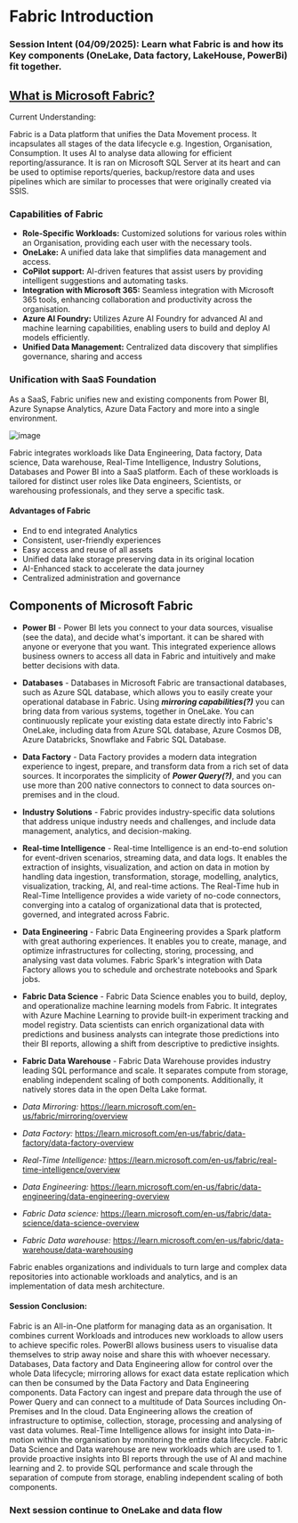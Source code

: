 # Fabric Introduction

 ### **Session Intent (04/09/2025):** Learn what Fabric is and how its Key components (OneLake, Data factory, LakeHouse, PowerBi) fit together.

 ## <u>**What is Microsoft Fabric?**</u>

 Current Understanding: 

 Fabric is a Data platform that unifies the Data Movement process. It incapsulates all stages of the data lifecycle e.g. Ingestion, Organisation, Consumption. It uses AI to analyse data allowing for efficient reporting/assurance. It is ran on Microsoft SQL Server at its heart and can be used to optimise reports/queries, backup/restore data and uses pipelines which are similar to processes that were originally created via SSIS.

### **Capabilities of Fabric**

- **Role-Specific Workloads:** Customized solutions for various roles within an Organisation, providing each user with the necessary tools.
- **OneLake:** A unified data lake that simplifies data management and access.
- **CoPilot support:** AI-driven features that assist users by providing intelligent suggestions and automating tasks.
- **Integration with Microsoft 365:** Seamless integration with Microsoft 365 tools, enhancing collaboration and productivity across the organisation.
- **Azure AI Foundry:** Utilizes Azure AI Foundry for advanced AI and machine learning capabilities, enabling users to build and deploy AI models efficiently.
- **Unified Data Management:** Centralized data discovery that simplifies governance, sharing and access

### **Unification with SaaS Foundation**

As a SaaS, Fabric unifies new and existing components from Power BI, Azure Synapse Analytics, Azure Data Factory and more into a single environment.

![image](/data_learning_journey/notes/fabric-notes/images-diagrams/UnifiSaas.png)

Fabric integrates workloads like Data Engineering, Data factory, Data science, Data warehouse, Real-Time Intelligence, Industry Solutions, Databases and Power BI into a SaaS platform. Each of these workloads is tailored for distinct user roles like Data engineers, Scientists, or warehousing professionals, and they serve a specific task.

#### **Advantages of Fabric**

- End to end integrated Analytics
- Consistent, user-friendly experiences
- Easy access and reuse of all assets
- Unified data lake storage preserving data in its original location
- AI-Enhanced stack to accelerate the data journey
- Centralized administration and governance

## **Components of Microsoft Fabric**

- **Power BI** - Power BI lets you connect to your data sources, visualise (see the data), and decide what's important. it can be shared with anyone or everyone that you want. This integrated experience allows business owners to access all data in Fabric and intuitively and make better decisions with data.
- **Databases** - Databases in Microsoft Fabric are transactional databases, such as Azure SQL database, which allows you to easily create your operational database in Fabric. Using ***mirroring capabilities(?)*** you can bring data from various systems, together in OneLake. You can continuously replicate your existing data estate directly into Fabric's OneLake, including data from Azure SQL database,  Azure Cosmos DB, Azure Databricks, Snowflake and Fabric SQL Database.
- **Data Factory** - Data Factory provides a modern data integration experience to ingest, prepare, and transform data from a rich set of data sources. It incorporates the simplicity of ***Power Query(?)***, and you can use more than 200 native connectors to connect to data sources on-premises and in the cloud.
- **Industry Solutions** - Fabric provides industry-specific data solutions that address unique industry needs and challenges, and include data management, analytics, and decision-making. 
- **Real-time Intelligence** - Real-time Intelligence is an end-to-end solution for event-driven scenarios, streaming data, and data logs. It enables the extraction of insights, visualization, and action on data in motion by handling data ingestion, transformation, storage, modelling, analytics, visualization, tracking, AI, and real-time actions. The Real-Time hub in Real-Time Intelligence provides a wide variety of no-code connectors, converging into a catalog of organizational data that is protected, governed, and integrated across Fabric.
- **Data Engineering** - Fabric Data Engineering provides a Spark platform with great authoring experiences. It enables you to create, manage, and optimize infrastructures for collecting, storing, processing, and analysing vast data volumes. Fabric Spark's integration with Data Factory allows you to schedule and orchestrate notebooks and Spark jobs. 
- **Fabric Data Science** - Fabric Data Science enables you to build, deploy, and operationalize machine learning models from Fabric. It integrates with Azure Machine Learning to provide built-in experiment tracking and model registry. Data scientists can enrich organizational data with predictions and business analysts can integrate those predictions into their BI reports, allowing a shift from descriptive to predictive insights. 
- **Fabric Data Warehouse** - Fabric Data Warehouse provides industry leading SQL performance and scale. It separates compute from storage, enabling independent scaling of both components. Additionally, it natively stores data in the open Delta Lake format.

- *Data Mirroring:* https://learn.microsoft.com/en-us/fabric/mirroring/overview
- *Data Factory:* https://learn.microsoft.com/en-us/fabric/data-factory/data-factory-overview
- *Real-Time Intelligence:* https://learn.microsoft.com/en-us/fabric/real-time-intelligence/overview
- *Data Engineering:* https://learn.microsoft.com/en-us/fabric/data-engineering/data-engineering-overview
- *Fabric Data science:* https://learn.microsoft.com/en-us/fabric/data-science/data-science-overview
- *Fabric Data warehouse:* https://learn.microsoft.com/en-us/fabric/data-warehouse/data-warehousing

Fabric enables organizations and individuals to turn large and complex data repositories into actionable workloads and analytics, and is an implementation of data mesh architecture.

#### **Session Conclusion:**

Fabric is an All-in-One platform for managing data as an organisation. It combines current Workloads and introduces new workloads to allow users to achieve specific roles. PowerBI allows business users to visualise data themselves to strip away noise and share this with whoever necessary. Databases, Data factory and Data Engineering allow for control over the whole Data lifecycle; mirroring allows for exact data estate replication which can then be consumed by the Data Factory and Data Engineering components. Data Factory can ingest and prepare data through the use of Power Query and can connect to a multitude of Data Sources including On-Premises and In the cloud. Data Engineering allows the creation of infrastructure to optimise, collection, storage, processing and analysing of vast data volumes. Real-Time Intelligence allows for insight into Data-in-motion within the organisation by monitoring the entire data lifecycle. Fabric Data Science and Data warehouse are new workloads which are used to 1. provide proactive insights into BI reports through the use of AI and machine learning and 2. to provide SQL performance and scale through the separation of compute from storage, enabling independent scaling of both components. 

### Next session continue to OneLake and data flow